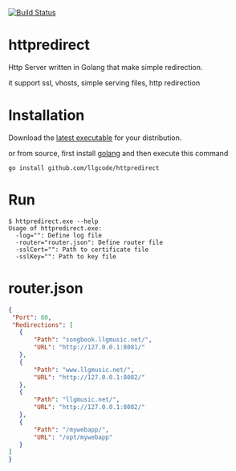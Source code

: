 [![Build Status](https://drone.io/github.com/llgcode/httpredirect/status.png)](https://drone.io/github.com/llgcode/httpredirect/latest)
# httpredirect
Http Server written in Golang that make simple redirection. 

it support ssl, vhosts, simple serving files, http redirection

# Installation

Download the [latest executable](https://drone.io/github.com/llgcode/httpredirect/files) for your distribution.

or from source, first install [golang](http://golang.org/doc/install) and then execute this command
```
go install github.com/llgcode/httpredirect
```

# Run

```
$ httpredirect.exe --help
Usage of httpredirect.exe:
  -log="": Define log file
  -router="router.json": Define router file
  -sslCert="": Path to certificate file
  -sslKey="": Path to key file
```

# router.json
```json
{
 "Port": 80,
 "Redirections": [
   {
       "Path": "songbook.llgmusic.net/",
       "URL": "http://127.0.0.1:8081/"
   }, 
   {
       "Path": "www.llgmusic.net/",
       "URL": "http://127.0.0.1:8082/"
   }, 
   {
       "Path": "llgmusic.net/",
       "URL": "http://127.0.0.1:8082/"
   },
   {
       "Path": "/mywebapp/",
       "URL": "/opt/mywebapp"
   }
]
}
```

